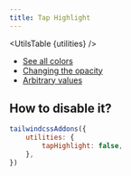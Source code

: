 ```yaml
---
title: Tap Highlight
---
```


<script>
	import UtilsTable from '$lib/UtilsTable.svelte'
	const utilities = {
		'.tap-highlight-COLOR': {
			'-webkit-tap-highlight-color': 'VALUE',
		}
	}
</script>

<UtilsTable {utilities} />

-   <a href="https://tailwindcss.com/docs/customizing-colors" target="_blank" rel="noreferrer">See all colors</a>
-   <a href="https://tailwindcss.com/docs/background-color#changing-the-opacity" target="_blank" rel="noreferrer">Changing the opacity</a>
-   <a href="https://tailwindcss.com/docs/background-color#arbitrary-values" target="_blank" rel="noreferrer">Arbitrary values</a>

## How to disable it?

```js
tailwindcssAddons({
    utilities: {
        tapHighlight: false,
    },
})
```
